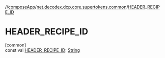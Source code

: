 //[composeApp](../../index.md)/[net.decodex.dcp.core.supertokens.common](index.md)/[HEADER_RECIPE_ID](-h-e-a-d-e-r_-r-e-c-i-p-e_-i-d.md)

# HEADER_RECIPE_ID

[common]\
const val [HEADER_RECIPE_ID](-h-e-a-d-e-r_-r-e-c-i-p-e_-i-d.md): [String](https://kotlinlang.org/api/latest/jvm/stdlib/kotlin/-string/index.html)
